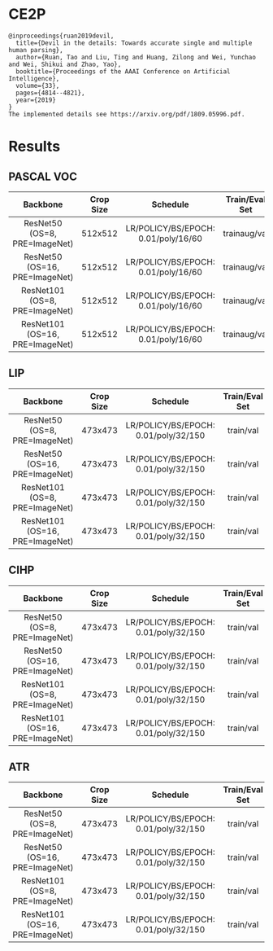 # CE2P
```
@inproceedings{ruan2019devil,
  title={Devil in the details: Towards accurate single and multiple human parsing},
  author={Ruan, Tao and Liu, Ting and Huang, Zilong and Wei, Yunchao and Wei, Shikui and Zhao, Yao},
  booktitle={Proceedings of the AAAI Conference on Artificial Intelligence},
  volume={33},
  pages={4814--4821},
  year={2019}
}
The implemented details see https://arxiv.org/pdf/1809.05996.pdf.
```


# Results

## PASCAL VOC
| Backbone                        | Crop Size  | Schedule                             | Train/Eval Set  | mIoU   | Download    |
| :-:                             | :-:        | :-:                                  | :-:             | :-:    | :-:         |
| ResNet50 (OS=8, PRE=ImageNet)   | 512x512    | LR/POLICY/BS/EPOCH: 0.01/poly/16/60  | trainaug/val    | -      | -           |
| ResNet50 (OS=16, PRE=ImageNet)  | 512x512    | LR/POLICY/BS/EPOCH: 0.01/poly/16/60  | trainaug/val    | -      | -           |
| ResNet101 (OS=8, PRE=ImageNet)  | 512x512    | LR/POLICY/BS/EPOCH: 0.01/poly/16/60  | trainaug/val    | -      | -           |
| ResNet101 (OS=16, PRE=ImageNet) | 512x512    | LR/POLICY/BS/EPOCH: 0.01/poly/16/60  | trainaug/val    | -      | -           |

## LIP
| Backbone                        | Crop Size  | Schedule                             | Train/Eval Set  | mIoU   | Download    |
| :-:                             | :-:        | :-:                                  | :-:             | :-:    | :-:         |
| ResNet50 (OS=8, PRE=ImageNet)   | 473x473    | LR/POLICY/BS/EPOCH: 0.01/poly/32/150 | train/val       | -      | -           |
| ResNet50 (OS=16, PRE=ImageNet)  | 473x473    | LR/POLICY/BS/EPOCH: 0.01/poly/32/150 | train/val       | -      | -           |
| ResNet101 (OS=8, PRE=ImageNet)  | 473x473    | LR/POLICY/BS/EPOCH: 0.01/poly/32/150 | train/val       | 54.58% | -           |
| ResNet101 (OS=16, PRE=ImageNet) | 473x473    | LR/POLICY/BS/EPOCH: 0.01/poly/32/150 | train/val       | 54.18% | -           |

## CIHP
| Backbone                        | Crop Size  | Schedule                             | Train/Eval Set  | mIoU   | Download    |
| :-:                             | :-:        | :-:                                  | :-:             | :-:    | :-:         |
| ResNet50 (OS=8, PRE=ImageNet)   | 473x473    | LR/POLICY/BS/EPOCH: 0.01/poly/32/150 | train/val       | -      | -           |
| ResNet50 (OS=16, PRE=ImageNet)  | 473x473    | LR/POLICY/BS/EPOCH: 0.01/poly/32/150 | train/val       | -      | -           |
| ResNet101 (OS=8, PRE=ImageNet)  | 473x473    | LR/POLICY/BS/EPOCH: 0.01/poly/32/150 | train/val       | -      | -           |
| ResNet101 (OS=16, PRE=ImageNet) | 473x473    | LR/POLICY/BS/EPOCH: 0.01/poly/32/150 | train/val       | -      | -           |

## ATR
| Backbone                        | Crop Size  | Schedule                             | Train/Eval Set  | mIoU   | Download    |
| :-:                             | :-:        | :-:                                  | :-:             | :-:    | :-:         |
| ResNet50 (OS=8, PRE=ImageNet)   | 473x473    | LR/POLICY/BS/EPOCH: 0.01/poly/32/150 | train/val       | -      | -           |
| ResNet50 (OS=16, PRE=ImageNet)  | 473x473    | LR/POLICY/BS/EPOCH: 0.01/poly/32/150 | train/val       | -      | -           |
| ResNet101 (OS=8, PRE=ImageNet)  | 473x473    | LR/POLICY/BS/EPOCH: 0.01/poly/32/150 | train/val       | -      | -           |
| ResNet101 (OS=16, PRE=ImageNet) | 473x473    | LR/POLICY/BS/EPOCH: 0.01/poly/32/150 | train/val       | -      | -           |